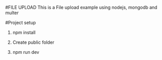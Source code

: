 #FILE UPLOAD
This is a File upload example using nodejs, mongodb and multer

#Project setup 
1. npm install

2. Create public folder
3. npm run dev